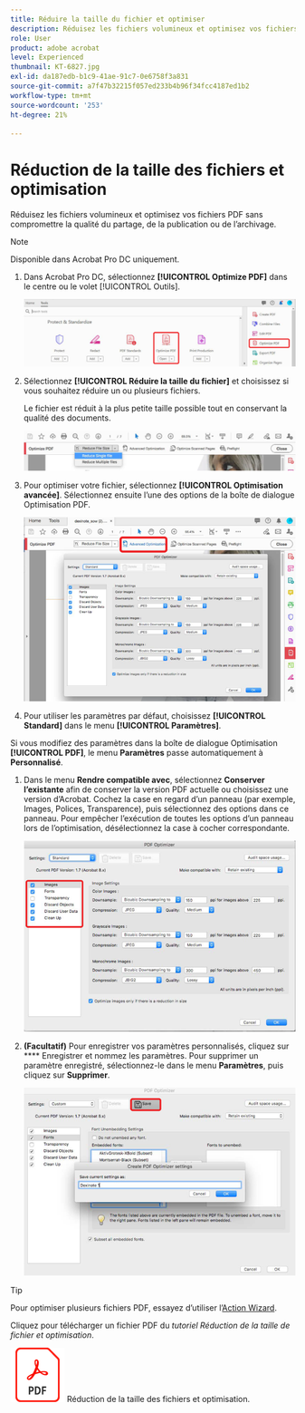 ```yaml
---
title: Réduire la taille du fichier et optimiser
description: Réduisez les fichiers volumineux et optimisez vos fichiers PDF sans compromettre la qualité du partage, de la publication ou de l’archivage.
role: User
product: adobe acrobat
level: Experienced
thumbnail: KT-6827.jpg
exl-id: da187edb-b1c9-41ae-91c7-0e6758f3a831
source-git-commit: a7f47b32215f057ed233b4b96f34fcc4187ed1b2
workflow-type: tm+mt
source-wordcount: '253'
ht-degree: 21%

---
```


# Réduction de la taille des fichiers et optimisation

Réduisez les fichiers volumineux et optimisez vos fichiers PDF sans compromettre la qualité du partage, de la publication ou de l’archivage.

>[!NOTE]
>
>Disponible dans Acrobat Pro DC uniquement.

1. Dans Acrobat Pro DC, sélectionnez **[!UICONTROL Optimize PDF]** dans le centre ou le volet [!UICONTROL Outils].

   ![Réduire l’étape 1](../assets/Reduce_1.png)

1. Sélectionnez **[!UICONTROL Réduire la taille du fichier]** et choisissez si vous souhaitez réduire un ou plusieurs fichiers.

   Le fichier est réduit à la plus petite taille possible tout en conservant la qualité des documents.

   ![Réduire l’étape 2](../assets/Reduce_2.png)

1. Pour optimiser votre fichier, sélectionnez **[!UICONTROL Optimisation avancée]**. Sélectionnez ensuite l’une des options de la boîte de dialogue Optimisation PDF.

   ![Réduire l’étape 3](../assets/Reduce_3.png)

1. Pour utiliser les paramètres par défaut, choisissez **[!UICONTROL Standard]** dans le menu **[!UICONTROL Paramètres]**.

Si vous modifiez des paramètres dans la boîte de dialogue Optimisation **[!UICONTROL PDF]**, le menu **Paramètres** passe automatiquement à **Personnalisé**.

1. Dans le menu **Rendre compatible avec**, sélectionnez **Conserver l’existante** afin de conserver la version PDF actuelle ou choisissez une version d’Acrobat. Cochez la case en regard d’un panneau (par exemple, Images, Polices, Transparence), puis sélectionnez des options dans ce panneau. Pour empêcher l’exécution de toutes les options d’un panneau lors de l’optimisation, désélectionnez la case à cocher correspondante.

   ![Réduire l’étape 5](../assets/Reduce_5.png)

1. **(Facultatif)** Pour enregistrer vos paramètres personnalisés, cliquez sur  **** Enregistrer et nommez les paramètres. Pour supprimer un paramètre enregistré, sélectionnez-le dans le menu **Paramètres**, puis cliquez sur **Supprimer**.

   ![Réduire l’étape 6](../assets/Reduce_6.png)

>[!TIP]
>
>Pour optimiser plusieurs fichiers PDF, essayez d’utiliser l’[Action Wizard](../advanced-tasks/action.md).

Cliquez pour télécharger un fichier PDF du *tutoriel Réduction de la taille de fichier et optimisation*.

[![Téléchargez le tutoriel](../assets/acrobat_PDF_96.png)](../assets/AcrobatDCReduce.pdf) Réduction de la taille des fichiers et optimisation.
